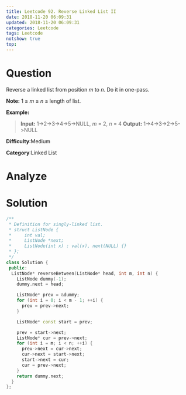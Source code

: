 ```yaml
---
title: Leetcode 92. Reverse Linked List II
date: 2018-11-20 06:09:31
updated: 2018-11-20 06:09:31
categories: Leetcode
tags: Leetcode
notshow: true
top:
---
```


# Question

Reverse a linked list from position  _m_  to  _n_. Do it in one-pass.

**Note:** 1 ≤  _m_  ≤  _n_  ≤ length of list.

**Example:**

> **Input:** 1->2->3->4->5->NULL, _m_ = 2, _n_ = 4
> **Output:** 1->4->3->2->5->NULL

**Difficulty**:Medium

**Category**:Linked List

<!-- more -->

# Analyze

# Solution

```cpp
/**
 * Definition for singly-linked list.
 * struct ListNode {
 *     int val;
 *     ListNode *next;
 *     ListNode(int x) : val(x), next(NULL) {}
 * };
 */
class Solution {
 public:
  ListNode* reverseBetween(ListNode* head, int m, int n) {
    ListNode dummy(-1);
    dummy.next = head;

    ListNode* prev = &dummy;
    for (int i = 0; i < m - 1; ++i) {
      prev = prev->next;
    }

    ListNode* const start = prev;

    prev = start->next;
    ListNode* cur = prev->next;
    for (int i = m; i < n; ++i) {
      prev->next = cur->next;
      cur->next = start->next;
      start->next = cur;
      cur = prev->next;
    }
    return dummy.next;
  }
};
```